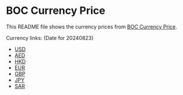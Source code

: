 # BOC Currency Price

This README file shows the currency prices from [BOC Currency Price](https://www.boc.cn/sourcedb/whpj/).

Currency links: (Date for 20240823)

- [USD](https://bocurrencyprice.techina.science/BOC_CURRENCY_PRICE/USD/20240823.json)
- [AED](https://bocurrencyprice.techina.science/BOC_CURRENCY_PRICE/AED/20240823.json)
- [HKD](https://bocurrencyprice.techina.science/BOC_CURRENCY_PRICE/HKD/20240823.json)
- [EUR](https://bocurrencyprice.techina.science/BOC_CURRENCY_PRICE/EUR/20240823.json)
- [GBP](https://bocurrencyprice.techina.science/BOC_CURRENCY_PRICE/GBP/20240823.json)
- [JPY](https://bocurrencyprice.techina.science/BOC_CURRENCY_PRICE/JPY/20240823.json)
- [SAR](https://bocurrencyprice.techina.science/BOC_CURRENCY_PRICE/SAR/20240823.json)
